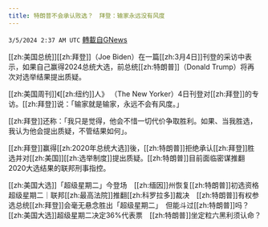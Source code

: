 ```yaml
---
title: 特朗普不会承认败选？　拜登：输家永远没有风度
---
```

`3/5/2024 2:37 AM UTC` [轉載自GNews](https://gnews.org/articles/2365549)

[[zh:美国总统]][[zh:拜登]]（Joe Biden）在一篇[[zh:3月4日]]刊登的采访中表示，如果自己赢得2024总统大选，前总统[[zh:特朗普]]（Donald Trump）将再次对选举结果提出质疑。

[[zh:美国周刊]]《[[zh:纽约]]人》 （The New Yorker）4日刊登对[[zh:拜登]]的专访。[[zh:拜登]]说：「输家就是输家，永远不会有风度。」

[[zh:拜登]]还称：「我只是觉得，他会不惜一切代价争取胜利。如果、当我胜选，我认为他会提出质疑，不管结果如何」。

[[zh:拜登]]赢得[[zh:2020年总统大选]]後，[[zh:特朗普]]拒绝承认[[zh:拜登]]胜选并对[[zh:美国]][[zh:选举制度]]提出质疑。[[zh:特朗普]]目前面临密谋推翻2020大选结果的联邦刑事指控。

[[zh:美国大选]]「超级星期二」今登场　[[zh:缅因]]州恢复[[zh:特朗普]]初选资格超级星期二｜联邦[[zh:最高法院]]推翻[[zh:科罗拉多]]裁决　[[zh:特朗普]]有权参选总统[[zh:拜登]]会毫无悬念胜出「超级星期二」　但能斗过[[zh:特朗普]]吗？[[zh:美国大选]]超级星期二决定36%代表票　[[zh:特朗普]]坐定粒六黑利须认命？

